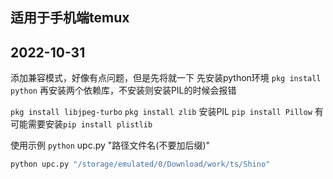 ## 适用于手机端temux

## 2022-10-31
添加兼容模式，好像有点问题，但是先将就一下
先安装python环境
`pkg install python`
再安装两个依赖库，不安装则安装PIL的时候会报错

`pkg install libjpeg-turbo`
`pkg install zlib`
安装PIL
`pip install Pillow`
有可能需要安装`pip install plistlib`

使用示例
`python` upc.py "路径文件名(不要加后缀)"

```python
python upc.py "/storage/emulated/0/Download/work/ts/Shino"
```